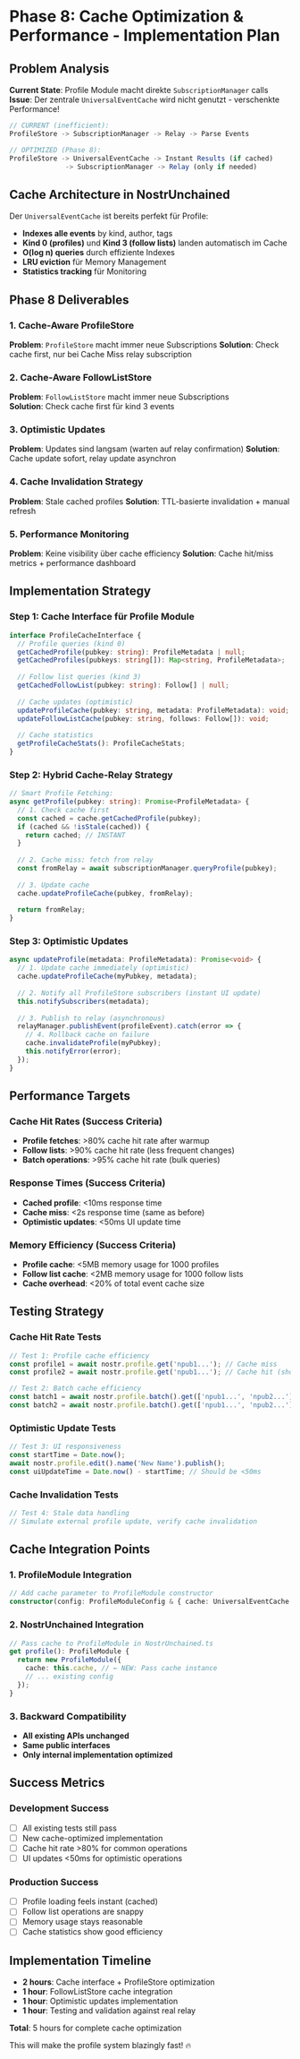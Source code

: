 # Phase 8: Cache Optimization & Performance - Implementation Plan

## Problem Analysis

**Current State**: Profile Module macht direkte `SubscriptionManager` calls
**Issue**: Der zentrale `UniversalEventCache` wird nicht genutzt - verschenkte Performance!

```typescript
// CURRENT (inefficient):
ProfileStore -> SubscriptionManager -> Relay -> Parse Events

// OPTIMIZED (Phase 8):
ProfileStore -> UniversalEventCache -> Instant Results (if cached)
              -> SubscriptionManager -> Relay (only if needed)
```

## Cache Architecture in NostrUnchained

Der `UniversalEventCache` ist bereits perfekt für Profile:
- **Indexes alle events** by kind, author, tags  
- **Kind 0 (profiles)** und **Kind 3 (follow lists)** landen automatisch im Cache
- **O(log n) queries** durch effiziente Indexes
- **LRU eviction** für Memory Management
- **Statistics tracking** für Monitoring

## Phase 8 Deliverables

### 1. Cache-Aware ProfileStore 
**Problem**: `ProfileStore` macht immer neue Subscriptions
**Solution**: Check cache first, nur bei Cache Miss relay subscription

### 2. Cache-Aware FollowListStore
**Problem**: `FollowListStore` macht immer neue Subscriptions  
**Solution**: Check cache first für kind 3 events

### 3. Optimistic Updates
**Problem**: Updates sind langsam (warten auf relay confirmation)
**Solution**: Cache update sofort, relay update asynchron

### 4. Cache Invalidation Strategy
**Problem**: Stale cached profiles
**Solution**: TTL-basierte invalidation + manual refresh

### 5. Performance Monitoring
**Problem**: Keine visibility über cache efficiency
**Solution**: Cache hit/miss metrics + performance dashboard

## Implementation Strategy

### Step 1: Cache Interface für Profile Module
```typescript
interface ProfileCacheInterface {
  // Profile queries (kind 0)  
  getCachedProfile(pubkey: string): ProfileMetadata | null;
  getCachedProfiles(pubkeys: string[]): Map<string, ProfileMetadata>;
  
  // Follow list queries (kind 3)
  getCachedFollowList(pubkey: string): Follow[] | null;
  
  // Cache updates (optimistic)
  updateProfileCache(pubkey: string, metadata: ProfileMetadata): void;
  updateFollowListCache(pubkey: string, follows: Follow[]): void;
  
  // Cache statistics
  getProfileCacheStats(): ProfileCacheStats;
}
```

### Step 2: Hybrid Cache-Relay Strategy
```typescript
// Smart Profile Fetching:
async getProfile(pubkey: string): Promise<ProfileMetadata> {
  // 1. Check cache first  
  const cached = cache.getCachedProfile(pubkey);
  if (cached && !isStale(cached)) {
    return cached; // INSTANT
  }
  
  // 2. Cache miss: fetch from relay
  const fromRelay = await subscriptionManager.queryProfile(pubkey);
  
  // 3. Update cache
  cache.updateProfileCache(pubkey, fromRelay);
  
  return fromRelay;
}
```

### Step 3: Optimistic Updates
```typescript
async updateProfile(metadata: ProfileMetadata): Promise<void> {
  // 1. Update cache immediately (optimistic)
  cache.updateProfileCache(myPubkey, metadata);
  
  // 2. Notify all ProfileStore subscribers (instant UI update)
  this.notifySubscribers(metadata);
  
  // 3. Publish to relay (asynchronous)
  relayManager.publishEvent(profileEvent).catch(error => {
    // 4. Rollback cache on failure
    cache.invalidateProfile(myPubkey);
    this.notifyError(error);
  });
}
```

## Performance Targets

### Cache Hit Rates (Success Criteria)
- **Profile fetches**: >80% cache hit rate after warmup
- **Follow lists**: >90% cache hit rate (less frequent changes)
- **Batch operations**: >95% cache hit rate (bulk queries)

### Response Times (Success Criteria)  
- **Cached profile**: <10ms response time
- **Cache miss**: <2s response time (same as before)
- **Optimistic updates**: <50ms UI update time

### Memory Efficiency (Success Criteria)
- **Profile cache**: <5MB memory usage for 1000 profiles
- **Follow list cache**: <2MB memory usage for 1000 follow lists
- **Cache overhead**: <20% of total event cache size

## Testing Strategy

### Cache Hit Rate Tests
```typescript
// Test 1: Profile cache efficiency
const profile1 = await nostr.profile.get('npub1...'); // Cache miss
const profile2 = await nostr.profile.get('npub1...'); // Cache hit (should be instant)

// Test 2: Batch cache efficiency  
const batch1 = await nostr.profile.batch().get(['npub1...', 'npub2...']); // Cache miss
const batch2 = await nostr.profile.batch().get(['npub1...', 'npub2...']); // Cache hit
```

### Optimistic Update Tests
```typescript
// Test 3: UI responsiveness
const startTime = Date.now();
await nostr.profile.edit().name('New Name').publish();
const uiUpdateTime = Date.now() - startTime; // Should be <50ms
```

### Cache Invalidation Tests  
```typescript
// Test 4: Stale data handling
// Simulate external profile update, verify cache invalidation
```

## Cache Integration Points

### 1. ProfileModule Integration
```typescript
// Add cache parameter to ProfileModule constructor
constructor(config: ProfileModuleConfig & { cache: UniversalEventCache })
```

### 2. NostrUnchained Integration
```typescript
// Pass cache to ProfileModule in NostrUnchained.ts
get profile(): ProfileModule {
  return new ProfileModule({
    cache: this.cache, // ← NEW: Pass cache instance
    // ... existing config
  });
}
```

### 3. Backward Compatibility
- **All existing APIs unchanged** 
- **Same public interfaces**
- **Only internal implementation optimized**

## Success Metrics

### Development Success
- [ ] All existing tests still pass
- [ ] New cache-optimized implementation
- [ ] Cache hit rate >80% for common operations
- [ ] UI updates <50ms for optimistic operations

### Production Success  
- [ ] Profile loading feels instant (cached)
- [ ] Follow list operations are snappy
- [ ] Memory usage stays reasonable
- [ ] Cache statistics show good efficiency

## Implementation Timeline

- **2 hours**: Cache interface + ProfileStore optimization
- **1 hour**: FollowListStore cache integration
- **1 hour**: Optimistic updates implementation  
- **1 hour**: Testing and validation against real relay

**Total**: 5 hours for complete cache optimization

This will make the profile system blazingly fast! 🔥
